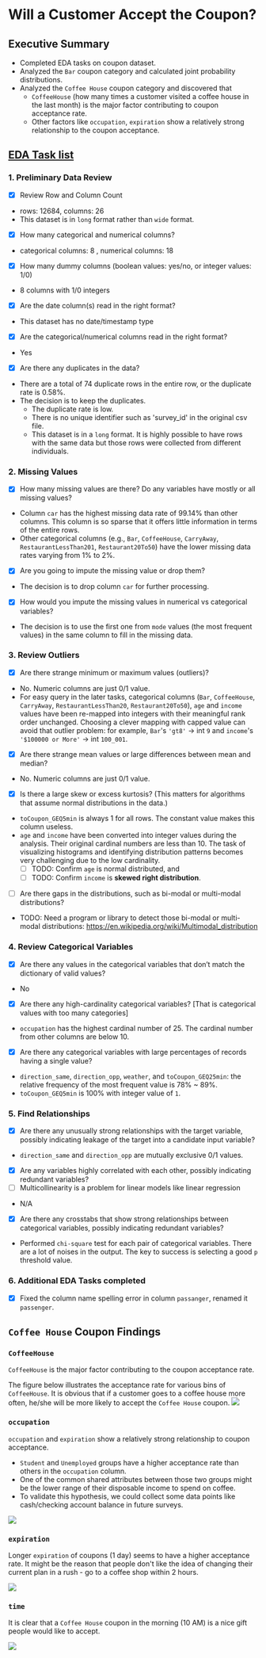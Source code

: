# Will a Customer Accept the Coupon?

## Executive Summary

- Completed EDA tasks on coupon dataset.
- Analyzed the `Bar` coupon category and calculated joint probability distributions.
- Analyzed the `Coffee House` coupon category and discovered that  
    - `CoffeeHouse` (how many times a customer visited a coffee house in the last month) is the major factor contributing to coupon acceptance rate.
    - Other factors like `occupation`, `expiration` show a relatively strong relationship to the coupon acceptance.

## [EDA Task list](https://docs.google.com/presentation/d/1NcE16zpb0ZA_EO29bKEebgm2ki6z_ne06_dqOdMybos/edit#slide=id.p1)

### 1. Preliminary Data Review

- [x] Review Row and Column Count
- rows: 12684, columns: 26
- This dataset is in `long` format rather than `wide` format.

- [x] How many categorical and numerical columns?
- categorical columns: 8 , numerical columns: 18

- [x] How many dummy columns (boolean values: yes/no, or integer values: 1/0)
- 8 columns with 1/0 integers

- [x] Are the date column(s) read in the right format?
- This dataset has no date/timestamp type

- [x] Are the categorical/numerical columns read in the right format?
- Yes

- [x] Are there any duplicates in the data?
- There are a total of 74 duplicate rows in the entire row, or the duplicate rate is 0.58%. 
- The decision is to keep the duplicates.
    - The duplicate rate is low.
    - There is no unique identifier such as 'survey_id' in the original csv file.
    - This dataset is in a `long` format. It is highly possible to have rows with the same data but those rows were collected from different individuals.

### 2. Missing Values

- [x] How many missing values are there? Do any variables have mostly or all missing values?
- Column `car` has the highest missing data rate of 99.14% than other columns. This column is so sparse that it offers little information in terms of the entire rows.
- Other categorical columns (e.g., `Bar`, `CoffeeHouse`, `CarryAway`, `RestaurantLessThan201`, `Restaurant20To50`) have the lower missing data rates varying from 1% to 2%.

- [x] Are you going to impute the missing value or drop them?
- The decision is to drop column `car` for further processing.

- [x] How would you impute the missing values in numerical vs categorical variables?
- The decision is to use the first one from `mode` values (the most frequent values) in the same column to fill in the missing data.

### 3. Review Outliers

- [x] Are there strange minimum or maximum values (outliers)?
- No. Numeric columns are just 0/1 value.
- For easy query in the later tasks, categorical columns (`Bar`, `CoffeeHouse`, `CarryAway`, `RestaurantLessThan20`, `Restaurant20To50`), `age` and `income` values have been re-mapped into integers with their meaningful rank order unchanged. Choosing a clever mapping with capped value can avoid that outlier problem: for example, `Bar`'s `'gt8'` -> int `9` and `income`'s `'$100000 or More'` -> int `100_001`.

- [x] Are there strange mean values or large differences between mean and median?
- No. Numeric columns are just 0/1 value.

- [x] Is there a large skew or excess kurtosis? (This matters for algorithms that assume normal distributions in the data.)
- `toCoupon_GEQ5min` is always 1 for all rows. The constant value makes this column useless.
- `age` and `income` have been converted into integer values during the analysis. Their original cardinal numbers are less than 10. The task of visualizing histograms and identifying distribution patterns becomes very challenging due to the low cardinality.
    - [ ] TODO: Confirm `age` is normal distributed, and
    - [ ] TODO: Confirm `income` is **skewed right distribution**.

- [ ] Are there gaps in the distributions, such as bi-modal or multi-modal distributions? 
- TODO: Need a program or library to detect those bi-modal or multi-modal distributions: https://en.wikipedia.org/wiki/Multimodal_distribution

### 4. Review Categorical Variables

- [x] Are there any values in the categorical variables that don’t match the dictionary of valid values?
- No

- [x] Are there any high-cardinality categorical variables? [That is categorical values with too many categories]
- `occupation` has the highest cardinal number of 25. The cardinal number from other columns are below 10.

- [x] Are there any categorical variables with large percentages of records having a single value?
- `direction_same`, `direction_opp`, `weather`, and `toCoupon_GEQ25min`: the relative frequency of the most frequent value is 78% ~ 89%.
- `toCoupon_GEQ5min` is 100% with integer value of `1`.


### 5. Find Relationships

- [x] Are there any unusually strong relationships with the target variable, possibly indicating leakage of the target into a candidate input variable?
- `direction_same` and `direction_opp` are mutually exclusive 0/1 values.

- [x] Are any variables highly correlated with each other, possibly indicating redundant variables? 
- [ ] Multicollinearity is a problem for linear models like linear regression
- N/A

- [x] Are there any crosstabs that show strong relationships between categorical variables, possibly indicating redundant variables?
- Performed `chi-square` test for each pair of categorical variables. There are a lot of noises in the output. The key to success is selecting a good `p` threshold value.

### 6. Additional EDA Tasks completed
- [x] Fixed the column name spelling error in column `passanger`, renamed it `passenger`.


## `Coffee House` Coupon Findings

### `CoffeeHouse`

`CoffeeHouse` is the major factor contributing to the coupon acceptance rate.

The figure below illustrates the acceptance rate for various bins of `CoffeeHouse`. It is obvious that if a customer goes to a coffee house more often, he/she will be more likely to accept the `Coffee House` coupon. 
![](images/CoffeeHouse_acceptance_rate.png)

### `occupation`

`occupation` and `expiration` show a relatively strong relationship to  coupon acceptance.
- `Student` and `Unemployed` groups have a higher acceptance rate than others in the `occupation` column.
- One of the common shared attributes between those two groups might be the lower range of their disposable income to spend on coffee.
- To validate this hypothesis, we could collect some data points like cash/checking account balance in future surveys.


![](images/hist_by_occupation.png)

### `expiration`

Longer `expiration` of coupons (1 day) seems to have a higher acceptance rate. It might be the reason that people don't like the idea of changing their current plan in a rush - go to a coffee shop within 2 hours.

![](images/hist_by_expiration.png)

### `time`

It is clear that a `Coffee House` coupon in the morning (10 AM) is a nice gift people would like to accept.

![](images/hist_by_time.png)






